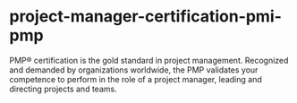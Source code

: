 # project-manager-certification-pmi-pmp
PMP® certification is the gold standard in project management. Recognized and demanded by organizations worldwide, the PMP validates your competence to perform in the role of a project manager, leading and directing projects and teams.
